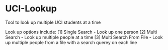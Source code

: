 # UCI-Lookup
Tool to look up multiple UCI students at a time

Look up options include:
    [1] Single Search - Look up one person
    [2] Multi Search - Look up multiple people at a time
    [3] Multi Search From File - Look up multiple people from a file with a search querey on each line
